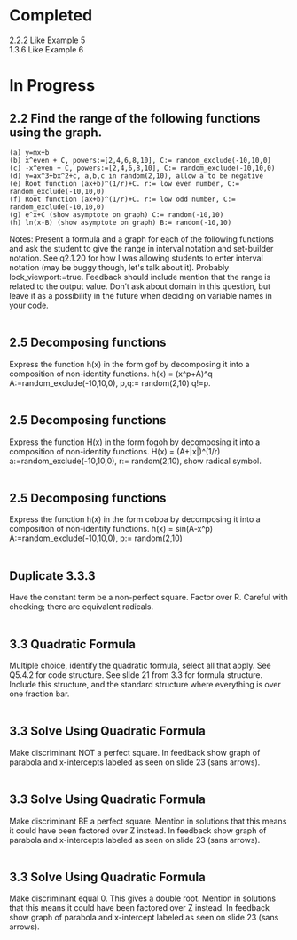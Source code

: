 # Completed
2.2.2 Like Example 5<br/>
1.3.6 Like Example 6

# In Progress
## 2.2 Find the range of the following functions using the graph.<br/>

    (a) y=mx+b
    (b) x^even + C, powers:=[2,4,6,8,10], C:= random_exclude(-10,10,0)
    (c) -x^even + C, powers:=[2,4,6,8,10], C:= random_exclude(-10,10,0)
    (d) y=ax^3+bx^2+c, a,b,c in random(2,10), allow a to be negative
    (e) Root function (ax+b)^(1/r)+C. r:= low even number, C:= random_exclude(-10,10,0)
    (f) Root function (ax+b)^(1/r)+C. r:= low odd number, C:= random_exclude(-10,10,0)
    (g) e^x+C (show asymptote on graph) C:= random(-10,10)
    (h) ln(x-B) (show asymptote on graph) B:= random(-10,10)

Notes: Present a formula and a graph for each of the following functions and ask the student to give the range in 
interval notation and set-builder notation. See q2.1.20 for how I was allowing students to enter interval notation 
(may be buggy though, let's talk about it). Probably lock_viewport:=true. Feedback should include mention that the 
range is related to the output value. Don’t ask about domain in this question, but leave it as a possibility in the 
future when deciding on variable names in your code. 
<br/>
<br/>
## 2.5 Decomposing functions
Express the function h(x) in the form gof by decomposing it into a composition of non-identity functions. h(x) = (x^p+A)^q 
A:=random_exclude(-10,10,0), p,q:= random(2,10) q!=p.
<br/>
<br/>
## 2.5 Decomposing functions
Express the function H(x) in the form fogoh by decomposing it into a composition of non-identity functions. 
H(x) = (A+|x|)^(1/r) a:=random_exclude(-10,10,0), r:= random(2,10), show radical symbol.
<br/>
<br/>
## 2.5 Decomposing functions 
Express the function h(x) in the form coboa by decomposing it into a composition of non-identity functions. 
h(x) = sin(A-x^p) A:=random_exclude(-10,10,0), p:= random(2,10)
<br/>
<br/>
## Duplicate 3.3.3
Have the constant term be a non-perfect square. Factor over R. Careful with checking; there are equivalent radicals.
<br/>
<br/>
## 3.3 Quadratic Formula
Multiple choice, identify the quadratic formula, select all that apply. See Q5.4.2 for code structure. See slide 21 from 3.3 
for formula structure. Include this structure, and the standard structure where everything is over one fraction bar.
<br/>
<br/>
## 3.3 Solve Using Quadratic Formula
Make discriminant NOT a perfect square. In feedback show graph of parabola and x-intercepts labeled as seen on slide 23 
(sans arrows).
<br/>
<br/>
## 3.3 Solve Using Quadratic Formula
Make discriminant BE a perfect square. Mention in solutions that this means it could have been factored over Z instead. 
In feedback show graph of parabola and x-intercepts labeled as seen on slide 23 (sans arrows).
<br/>
<br/>
## 3.3 Solve Using Quadratic Formula
Make discriminant equal 0. This gives a double root. Mention in solutions that this means it could have been factored 
over Z instead. In feedback show graph of parabola and x-intercept labeled as seen on slide 23 (sans arrows).

